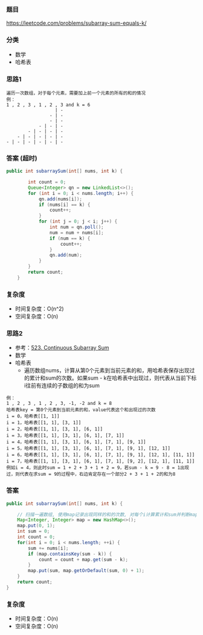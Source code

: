 ### 题目
https://leetcode.com/problems/subarray-sum-equals-k/

### 分类
* 数学
* 哈希表

### 思路1
```
遍历一次数组，对于每个元素，需要加上前一个元素的所有的和的情况
例：
1 , 2 , 3 , 1 , 2 , 3 and k = 6
                  | -
                - | -
                - | -
            - | - | -
        - | - | - | -
    - | - | - | - | -
- | - | - | - | - | -
```

### 答案 (超时)
```java
public int subarraySum(int[] nums, int k) {

        int count = 0;
        Queue<Integer> qn = new LinkedList<>();
        for (int i = 0; i < nums.length; i++) {
            qn.add(nums[i]);
            if (nums[i] == k) {
                count++;
            }
            for (int j = 0; j < i; j++) {
                int num = qn.poll();
                num = num + nums[i];
                if (num == k) {
                    count++;
                }
                qn.add(num);
            }
        }
        return count;
    }
```

### 复杂度
* 时间复杂度：O(n^2)
* 空间复杂度：O(n)

### 思路2
* 参考：[523. Continuous Subarray Sum](523.%20Continuous%20Subarray%20Sum.md)
* 数学
* 哈希表
    * 遍历数组nums，计算从第0个元素到当前元素的和，用哈希表保存出现过的累计和sum的次数。如果sum - k在哈希表中出现过，则代表从当前下标i往前有连续的子数组的和为sum
```
例：
1 , 2 , 3 , 1 , 2 , 3, -1, -2 and k = 8
哈希表key = 第0个元素到当前元素的和，value代表这个和出现过的次数
i = 0，哈希表[[1, 1]]
i = 1，哈希表[[1, 1], [3, 1]]
i = 2，哈希表[[1, 1], [3, 1], [6, 1]]
i = 3，哈希表[[1, 1], [3, 1], [6, 1], [7, 1]]
i = 4，哈希表[[1, 1], [3, 1], [6, 1], [7, 1], [9, 1]]
i = 5，哈希表[[1, 1], [3, 1], [6, 1], [7, 1], [9, 1], [12, 1]]
i = 6，哈希表[[1, 1], [3, 1], [6, 1], [7, 1], [9, 1], [12, 1], [11, 1]]
i = 7，哈希表[[1, 1], [3, 1], [6, 1], [7, 1], [9, 2], [12, 1], [11, 1]]
例如i = 4，则此时sum = 1 + 2 + 3 + 1 + 2 = 9，若sum - k = 9 - 8 = 1出现过，则代表在求sum = 9的过程中，右边肯定存在一个部分2 + 3 + 1 + 2的和为8
```

### 答案
```java
public int subarraySum(int[] nums, int k) {

    // 扫描一遍数组, 使用map记录出现同样的和的次数, 对每个i计算累计和sum并判断map内是否有sum - k
    Map<Integer, Integer> map = new HashMap<>();
    map.put(0, 1);
    int sum = 0;
    int count = 0;
    for(int i = 0; i < nums.length; ++i) {
        sum += nums[i];
        if (map.containsKey(sum - k)) {
            count = count + map.get(sum - k);
        }
        map.put(sum, map.getOrDefault(sum, 0) + 1);
    }
    return count;
}
```

### 复杂度
* 时间复杂度：O(n)
* 空间复杂度：O(n)
